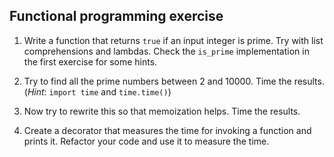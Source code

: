 ## Functional programming exercise

1. Write a function that returns `true` if an input integer is prime.
   Try with list comprehensions and lambdas. Check the `is_prime`
   implementation in the first exercise for some hints.

2. Try to find all the prime numbers between 2 and 10000.
   Time the results. (*Hint*: `import time` and `time.time()`)

3. Now try to rewrite this so that memoization helps.
   Time the results.

4. Create a decorator that measures the time for invoking a function
   and prints it. Refactor your code and use it to measure the time.
